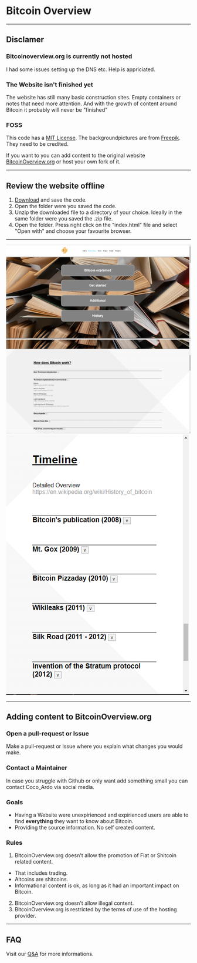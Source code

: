 # Bitcoin Overview

---

## Disclamer 
### Bitcoinoverview.org is currently not hosted
I had some issues setting up the DNS etc. Help is appriciated.
### The Website isn't finished yet
The website has still many basic construction sites. Empty containers or notes that need more attention.
And with the growth of content around Bitcoin it probably will never be "finished"
### FOSS
This code has a [MIT License](LICENSE.txt). The backgroundpictures are from [Freepik](https://www.freepik.com/). They need to be credited.

If you want to you can add content to the original website [BitcoinOverview.org](https://BitcoinOverview.org) or host your own fork of it.

---

## Review the website offline
1. [Download](https://github.com/RealCocoArdo/BitcoinOverview/archive/refs/heads/main.zip) and save the code.
2. Open the folder were you saved the code.
3. Unzip the downloaded file to a directory of your choice. Ideally in the same folder were you saved the .zip file.
4. Open the folder. Press right click on the "index.html" file and select "Open with" and choose your favourite browser.

---

![Screenshot of Knowledge.html](screenshots/Knowledge.PNG)
![Screenshot of Knowledge.html](screenshots/Knowledge2.PNG)
![Mobile screenshot of Knowledge.html](screenshots/MobileKnowledge.PNG)

---

## Adding content to BitcoinOverview.org
### Open a pull-request or Issue
Make a pull-request or Issue where you explain what changes you would make.
### Contact a Maintainer
In case you struggle with Github or only want add something small you can contact Coco_Ardo via social media.
### Goals
* Having a Website were unexpirienced and expirienced users are able to find **everything** they want to know about Bitcoin.
* Providing the source information. No self created content.
### Rules
1. BitcoinOverview.org doesn't allow the promotion of Fiat or Shitcoin related content.
* That includes trading.
* Altcoins are shitcoins.
* Informational content is ok, as long as it had an important impact on Bitcoin.
2. BitcoinOverview.org doesn't allow illegal content.
3. BitcoinOverview.org is restricted by the terms of use of the hosting provider.

---

## FAQ
Visit our [Q&A](https://github.com/RealCocoArdo/BitcoinOverview/discussions/categories/q-a) for more informations.
